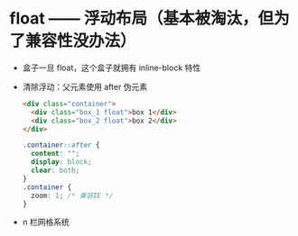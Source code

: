 # float —— 浮动布局（基本被淘汰，但为了兼容性没办法）

- 盒子一旦 float，这个盒子就拥有 inline-block 特性
- 清除浮动：父元素使用 after 伪元素

  ```html
  <div class="container">
    <div class="box_1 float">box 1</div>
    <div class="box_2 float">box 2</div>
  </div>
  ```

  ```css
  .container::after {
    content: "";
    display: block;
    clear: both;
  }
  .container {
    zoom: 1; /* 兼容IE */
  }
  ```

- n 栏网格系统
